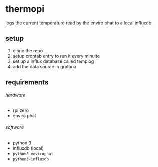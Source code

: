 # thermopi
logs the current temperature read by the enviro phat to a local influxdb.

## setup
1. clone the repo
1. setup crontab entry to run it every minuite
1. set up a influx database called templog
1. add the data source in grafana

## requirements
###### hardware
* rpi zero
* enviro phat

###### software
* python 3
* influxdb (local)
* `python3-envirophat`
* `python3-influxdb`
